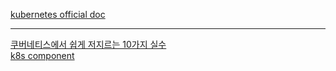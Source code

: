 
[kubernetes official doc](https://kubernetes.io/ko/docs/home/)

---

[쿠버네티스에서 쉽게 저지르는 10가지 실수](https://coffeewhale.com/kubernetes/mistake/2020/11/29/mistake-10/)  
[k8s component](https://velog.io/@gun_123/%EC%BF%A0%EB%B2%84%EB%84%A4%ED%8B%B0%EC%8A%A4-K8s-%EC%95%84%ED%82%A4%ED%85%8D%EC%B2%98%EA%B5%AC%EC%84%B1%EC%9A%94)
